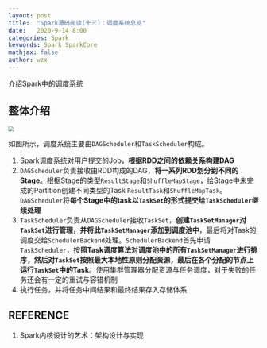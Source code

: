 ```yaml
---
layout: post
title:  "Spark源码阅读(十三)：调度系统总览"
date:   2020-9-14 8:00
categories: Spark
keywords: Spark SparkCore
mathjax: false
author: wzx
---
```


介绍Spark中的调度系统




## 整体介绍
<img src="{{ site.url }}/assets/img/2020-9-14-1.png" style="zoom:67%;" />

如图所示，调度系统主要由`DAGScheduler`和`TaskScheduler`构成。

1. Spark调度系统对用户提交的Job，**根据RDD之间的依赖关系构建DAG**
2. `DAGScheduler`负责接收由RDD构成的DAG，**将一系列RDD划分到不同的Stage**。根据Stage的类型`ResultStage`和`ShuffleMapStage`，给Stage中未完成的Partition创建不同类型的Task `ResultTask`和`ShuffleMapTask`。`DAGScheduler`将**每个Stage中的task以`TaskSet`的形式提交给`TaskScheduler`继续处理**
3. `TaskScheduler`负责从`DAGScheduler`接收`TaskSet`，**创建`TaskSetManager`对`TaskSet`进行管理，并将此`TaskSetManager`添加到调度池中**，最后将对Task的调度交给`SchedulerBackend`处理。`SchedulerBackend`首先申请`TaskScheduler`，按**照Task调度算法对调度池中的所有`TaskSetManager`进行排序，然后对`TaskSet`按照最大本地性原则分配资源，最后在各个分配的节点上运行`TaskSet`中的Task**。使用集群管理器分配资源与任务调度，对于失败的任务还会有一定的重试与容错机制
4. 执行任务，并将任务中间结果和最终结果存入存储体系

## REFERENCE

1. Spark内核设计的艺术：架构设计与实现
